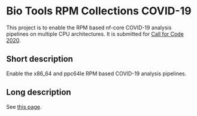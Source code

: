 # Bio Tools RPM Collections COVID-19

This project is to enable the RPM based nf-core COVID-19 analysis pipelines on multiple CPU architectures.
It is submitted for [Call for Code 2020](https://callforcode.org/challenge/).

## Short description

Enable the x86_64 and ppc64le RPM based COVID-19 analysis pipelines.

## Long description

See [this page](submission/long_description.md).
